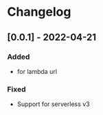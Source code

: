 # Changelog

## [0.0.1] - 2022-04-21

### Added

- for lambda url

### Fixed

- Support for serverless v3
